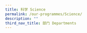 ```yaml
---
title: 科学 Science
permalink: /our-programmes/Science/
description: ""
third_nav_title: 部门 Departments
---
```



